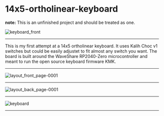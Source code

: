 # 14x5-ortholinear-keyboard
**note:** This is an unfinished project and should be treated as one. 

![keyboard_front](https://github.com/0x4Ceonard/14x5-ortholinear-keyboard/assets/148872468/f7164838-820d-46da-a7cd-c4cb6317bc20)

---

This is my first attempt at a 14x5 ortholinear keyboard. It uses Kalih Choc v1 switches but could be easily adjustet to fit almost any switch you want.
The board is built around the WaveShare RP2040-Zero microcontroller and meant to run the open source keyboard firmware KMK. 


---

![layout_front_page-0001](https://github.com/0x4Ceonard/14x5-ortholinear-keyboard/assets/148872468/146d05ea-f889-4031-802f-a763591ffcd3)

---

![layout_back_page-0001](https://github.com/0x4Ceonard/14x5-ortholinear-keyboard/assets/148872468/c58d4dc4-cc0f-40fa-bd49-ca6d2de0a31d)

---

![keyboard](https://github.com/0x4Ceonard/14x5-ortholinear-keyboard/assets/148872468/03aba2f3-897f-421a-9f59-1fb3d0e8a252)

---

